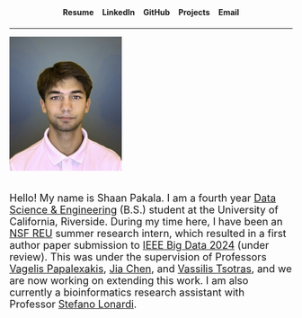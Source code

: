 <style>
  .nav-links {
    font-size: 1em;
    text-align: center;
    display: flex;
    flex-wrap: wrap;
    justify-content: center;
    gap: 15px;
    margin-bottom: 20px;
  }
  
  .nav-links a {
    text-decoration: none;
    font-weight: bold;
  }
  
  .content {
    display: flex;
    flex-wrap: wrap;
    align-items: flex-start;
    gap: 20px;
  }
  
  .profile-img {
    width: 40%;
    max-width: 200px;
    height: auto;
  }
  
  .bio {
    flex: 1;
    min-width: 300px;
    font-size: 18px;
  }
  
  @media (max-width: 768px) {
    .nav-links {
      font-size: 1em;
    }
    
    .bio {
      font-size: 16px;
    }
  }
</style>

<div class="nav-links">
  <a href="https://shaanpakala.github.io/resume.pdf" target="_blank">Resume</a>
  <a href="https://www.linkedin.com/in/shaan-pakala-b91024210/" target="_blank">LinkedIn</a>
  <a href="https://github.com/shaanpakala" target="_blank">GitHub</a>
  <a href="https://shaanpakala.github.io/Projects/" target="_blank">Projects</a>
  <a href="mailto:shaan.pakala@gmail.com">Email</a>
</div>

<hr>

<div class="content">
  <img class="profile-img" src="images/picture_of_me.jpg" alt="Shaan Pakala">
  <p class="bio">
    Hello! My name is Shaan Pakala. I am a fourth year <a href="https://datascience.ucr.edu/">Data Science & Engineering</a> (B.S.) student at the University of California, Riverside. During my time here, I have been an <a href="https://www.nsf.gov/awardsearch/showAward?AWD_ID=2244480&HistoricalAwards=false">NSF REU</a> summer research intern, which resulted in a first author paper submission to <a href="https://www3.cs.stonybrook.edu/~ieeebigdata2024/" target="_blank">IEEE Big Data 2024</a> (under review). This was under the supervision of Professors <a href="https://www.cs.ucr.edu/~epapalex/">Vagelis Papalexakis</a>, <a href="https://sites.google.com/view/jiachen-research/home">Jia Chen</a>, and <a href="https://www.cs.ucr.edu/~tsotras/">Vassilis Tsotras</a>, and we are now working on extending this work. I am also currently a bioinformatics research assistant with Professor <a href="https://www.cs.ucr.edu/~stelo/">Stefano Lonardi</a>.
  </p>
</div>
